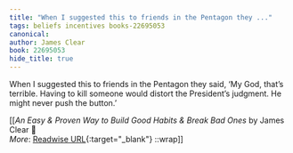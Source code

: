 ```yaml
---
title: "When I suggested this to friends in the Pentagon they ..."
tags: beliefs incentives books-22695053
canonical: 
author: James Clear
book: 22695053
hide_title: true
---
```


When I suggested this to friends in the Pentagon they said, ‘My God, that’s terrible. Having to kill someone would distort the President’s judgment. He might never push the button.’


[[<cite>_An Easy & Proven Way to Build Good Habits & Break Bad Ones_</cite> by James Clear 📕<br>
_More_: [Readwise URL](https://readwise.io/open/446271377){:target="_blank"}
::wrap]]